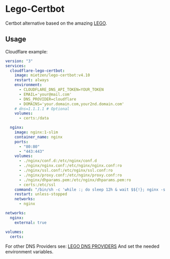 # Lego-Certbot

Certbot alternative based on the amazing [LEGO](https://github.com/go-acme/lego).

## Usage

Cloudflare example: 

```yaml
version: "3"
services:
  cloudflare-lego-certbot:
    image: mietzen/lego-certbot:v4.10
    restart: always
    environment:
      - CLOUDFLARE_DNS_API_TOKEN=YOUR_TOKEN
      - EMAIL='your@mail.com'
      - DNS_PROVIDER=cloudflare
      - DOMAINS='your.domain.com,your2nd.domain.com'
    # dns=1.1.1.1 # Optional 
    volumes:
      - certs:/data

  nginx:
    image: nginx:1-slim
    container_name: nginx
    ports:
      - "80:80"
      - "443:443"
    volumes:
      - ./nginx/conf.d:/etc/nginx/conf.d
      - ./nginx/nginx.conf:/etc/nginx/nginx.conf:ro
      - ./nginx/ssl.conf:/etc/nginx/ssl.conf:ro
      - ./nginx/proxy.conf:/etc/nginx/proxy.conf:ro
      - ./nginx/dhparams.pem:/etc/nginx/dhparams.pem:ro
      - certs:/etc/ssl
    command: "/bin/sh -c 'while :; do sleep 12h & wait $${!}; nginx -s reload; echo 'reloading config'; done & nginx -g \"daemon off;\"'"
    restart: unless-stopped
    networks:
      - nginx

networks:
  nginx:
    external: true

volumes:
  certs:
```

For other DNS Providers see: [LEGO DNS PROVIDERS](https://go-acme.github.io/lego/dns/)
And set the needed environment variables.

